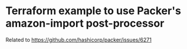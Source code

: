 # Terraform example to use Packer's amazon-import post-processor

Related to https://github.com/hashicorp/packer/issues/6271
